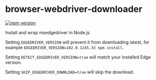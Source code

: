 # browser-webdriver-downloader

[![npm version](https://badge.fury.io/js/browser-webdriver-downloader.svg)](https://badge.fury.io/js/browser-webdriver-downloader)

Install and wrap msedgedriver in Node.js

Setting `EDGEDRIVER_VERSION` will prevent it from downloading latest, for example `EDGEDRIVER_VERSION=102.0.1245.33 npm install`.

Setting `DETECT_EDGEDRIVER_VERSION=true` will match your installed Edge version.

Setting `SKIP_EDGEDRIVER_DOWNLOAD=true` will skip the download.
